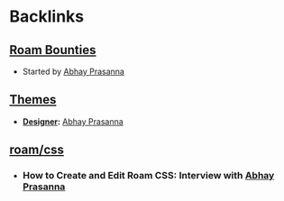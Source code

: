 
# Backlinks
## [Roam Bounties](<Roam Bounties.md>)
- Started by [Abhay Prasanna](<Abhay Prasanna.md>)

## [Themes](<Themes.md>)
- **[Designer](<Designer.md>):** [Abhay Prasanna](<Abhay Prasanna.md>)

## [roam/css](<roam/css.md>)
- ### How to Create and Edit Roam CSS: Interview with [Abhay Prasanna](<Abhay Prasanna.md>)

